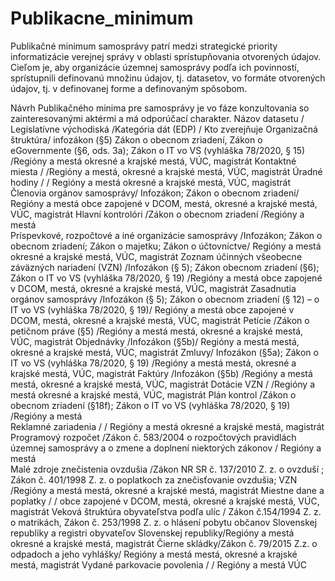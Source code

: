 # Publikacne_minimum

Publikačné minimum samosprávy patrí medzi strategické priority informatizácie verejnej správy v oblasti sprístupňovania otvorených údajov. Cieľom je, aby organizácie územnej samosprávy podľa ich povinností, sprístupnili definovanú množinu údajov, tj. datasetov, vo formáte otvorených údajov, tj. v definovanej forme a definovaným spôsobom. 

Návrh Publikačného minima pre samosprávy je vo fáze konzultovania so zainteresovanými aktérmi a má odporúčací charakter. 
Názov datasetu / Legislatívne východiská	/Kategória dát (EDP)	/  Kto zverejňuje
Organizačná štruktúra/	infozákon (§5)       Zákon o obecnom zriadení, Zákon o eGovernmente  (§6, ods. 3a); Zákon o IT vo VS  (vyhláška 78/2020, § 15)	/Regióny a mestá	okresné a krajské mestá, VÚC, magistrát
Kontaktné miesta	/ /Regióny a mestá,	okresné a krajské mestá, VÚC, magistrát
Úradné hodiny	/  /	Regióny a mestá	okresné a krajské mestá, VÚC, magistrát
Členovia orgánov samosprávy/	Infozákon; Zákon o obecnom zriadení/	Regióny a mestá	obce zapojené v DCOM, mestá, okresné a krajské mestá, VÚC, magistrát
Hlavní kontrolóri 	/Zákon o obecnom zriadení	/Regióny a mestá	
Príspevkové, rozpočtové a iné organizácie samosprávy 	/Infozákon; Zákon o obecnom zriadení; Zákon o majetku; Zákon o  účtovníctve/	Regióny a mestá	okresné a krajské mestá, VÚC, magistrát
Zoznam účinných všeobecne záväzných nariadení (VZN)	/Infozákon (§ 5); Zákon obecnom zriadení (§6); Zákon o IT vo VS (vyhláška 78/2020, § 19)	/Regióny a mestá	obce zapojené v DCOM, mestá, okresné a krajské mestá, VÚC, magistrát
Zasadnutia orgánov samosprávy	/Infozákon (§ 5); Zákon o obecnom zriadení (§ 12) – o IT vo VS (vyhláška 78/2020, § 19)/	Regióny a mestá	obce zapojené v DCOM, mestá, okresné a krajské mestá, VÚC, magistrát
Petície	/Zákon o petičnom práve (§5)	/Regióny a mestá	mestá, okresné a krajské mestá, VÚC, magistrát
Objednávky	/Infozákon  (§5b)/	Regióny a mestá	mestá, okresné a krajské mestá, VÚC, magistrát
Zmluvy/	Infozákon  (§5a); Zákon o IT vo VS (vyhláška 78/2020, § 19)	/Regióny a mestá	mestá, okresné a krajské mestá, VÚC, magistrát
Faktúry	/Infozákon  (§5b)	/Regióny a mestá	mestá, okresné a krajské mestá, VÚC, magistrát
Dotácie	VZN	/   /Regióny a mestá	okresné a krajské mestá, VÚC, magistrát
Plán kontrol	/Zákon o obecnom zriadení (§18f); Zákon o IT vo VS (vyhláška 78/2020, § 19)	/Regióny a mestá	
Reklamné zariadenia	/   /	Regióny a mestá	okresné a krajské mestá, magistrát
Programový rozpočet	/Zákon č. 583/2004 o rozpočtových pravidlách územnej samosprávy a o zmene a doplnení niektorých zákonov	/ Regióny a mestá	
Malé zdroje znečistenia ovzdušia 	/Zákon NR SR č. 137/2010 Z. z. o ovzduší ; Zákon č. 401/1998 Z. z. o poplatkoch za znečisťovanie ovzdušia; VZN	/Regióny a mestá	mestá, okresné a krajské mestá, magistrát
Miestne dane a poplatky	/   /	obce zapojené v DCOM, mestá, okresné a krajské mestá, VÚC, magistrát
Veková štruktúra obyvateľstva podľa ulíc	/ Zákon č.154/1994 Z. z.  o matrikách,  Zákon č. 253/1998 Z. z. o hlásení pobytu občanov Slovenskej republiky a registri obyvateľov Slovenskej republiky/Regióny a mestá	okresné a krajské mestá, magistrát
Čierne skládky/Zákon č. 79/2015 Z.z. o odpadoch a jeho vyhlášky/	Regióny a mestá	mestá, okresné a krajské mestá,  magistrát
Vydané parkovacie povolenia	/   /	Regióny a mestá	VÚC

